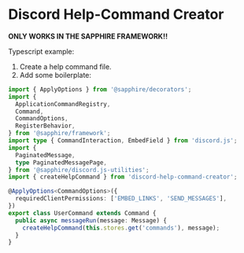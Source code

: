 # Discord Help-Command Creator

**ONLY WORKS IN THE SAPPHIRE FRAMEWORK!!**

Typescript example:

1. Create a help command file.
1. Add some boilerplate:

```ts
import { ApplyOptions } from '@sapphire/decorators';
import {
  ApplicationCommandRegistry,
  Command,
  CommandOptions,
  RegisterBehavior,
} from '@sapphire/framework';
import type { CommandInteraction, EmbedField } from 'discord.js';
import {
  PaginatedMessage,
  type PaginatedMessagePage,
} from '@sapphire/discord.js-utilities';
import { createHelpCommand } from 'discord-help-command-creator';

@ApplyOptions<CommandOptions>({
  requiredClientPermissions: ['EMBED_LINKS', 'SEND_MESSAGES'],
})
export class UserCommand extends Command {
  public async messageRun(message: Message) {
    createHelpCommand(this.stores.get('commands'), message);
  }
}
```

